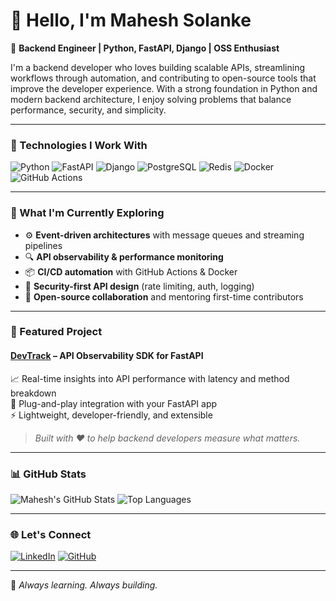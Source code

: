 # 👋 Hello, I'm Mahesh Solanke

🔧 **Backend Engineer | Python, FastAPI, Django | OSS Enthusiast**

I'm a backend developer who loves building scalable APIs, streamlining workflows through automation, and contributing to open-source tools that improve the developer experience. With a strong foundation in Python and modern backend architecture, I enjoy solving problems that balance performance, security, and simplicity.

---

### 🚀 Technologies I Work With

![Python](https://img.shields.io/badge/-Python-3776AB?style=flat&logo=python&logoColor=white)
![FastAPI](https://img.shields.io/badge/-FastAPI-009688?style=flat&logo=fastapi&logoColor=white)
![Django](https://img.shields.io/badge/-Django-092E20?style=flat&logo=django&logoColor=white)
![PostgreSQL](https://img.shields.io/badge/-PostgreSQL-336791?style=flat&logo=postgresql&logoColor=white)
![Redis](https://img.shields.io/badge/-Redis-DC382D?style=flat&logo=redis&logoColor=white)
![Docker](https://img.shields.io/badge/-Docker-2496ED?style=flat&logo=docker&logoColor=white)
![GitHub Actions](https://img.shields.io/badge/-GitHub%20Actions-2088FF?style=flat&logo=github-actions&logoColor=white)

---

### 🌱 What I'm Currently Exploring

- ⚙️ **Event-driven architectures** with message queues and streaming pipelines  
- 🔍 **API observability & performance monitoring**  
- 📦 **CI/CD automation** with GitHub Actions & Docker  
- 🔐 **Security-first API design** (rate limiting, auth, logging)  
- 🤝 **Open-source collaboration** and mentoring first-time contributors

---

### 📌 Featured Project

#### [DevTrack](https://github.com/mahesh-solanke/devtrack-sdk) – API Observability SDK for FastAPI  
📈 Real-time insights into API performance with latency and method breakdown  
🧩 Plug-and-play integration with your FastAPI app  
⚡ Lightweight, developer-friendly, and extensible  

> _Built with ❤️ to help backend developers measure what matters._

---

### 📊 GitHub Stats

![Mahesh's GitHub Stats](https://github-readme-stats.vercel.app/api?username=mahesh-solanke&show_icons=true&hide_title=true&hide_border=true&theme=default)
![Top Languages](https://github-readme-stats.vercel.app/api/top-langs/?username=mahesh-solanke&layout=compact&hide_border=true&langs_count=8)

---

### 🌐 Let's Connect

[![LinkedIn](https://img.shields.io/badge/-LinkedIn-blue?style=flat&logo=linkedin)](https://www.linkedin.com/in/mahesh-solanke-200697/)
[![GitHub](https://img.shields.io/badge/-GitHub-black?style=flat&logo=github)](https://github.com/mahesh-solanke)

---

🧠 _Always learning. Always building._